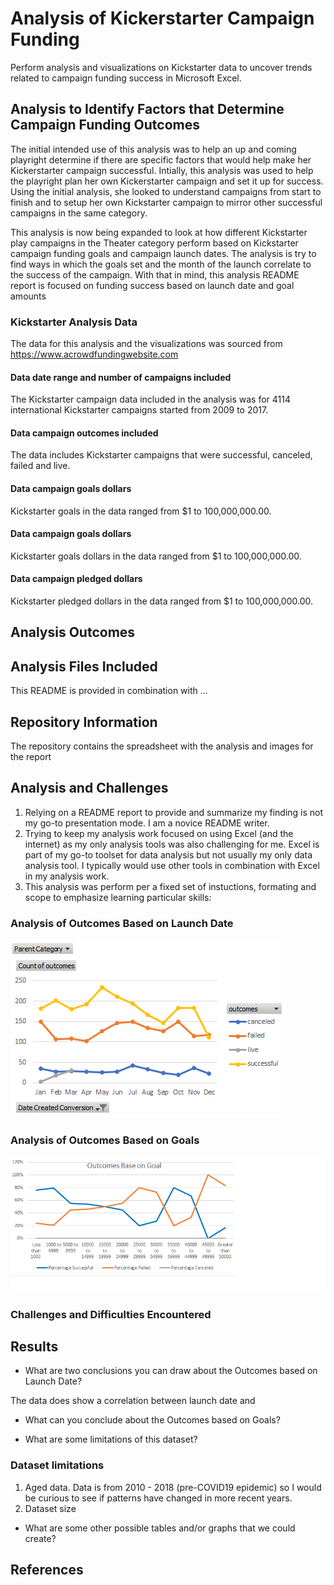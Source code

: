 # Analysis of Kickerstarter Campaign Funding

Perform analysis and visualizations on Kickstarter data to uncover trends related to campaign funding success in Microsoft Excel.

## Analysis to Identify Factors that Determine Campaign Funding Outcomes

The initial intended use of this analysis was to help an up and coming playright determine if there are specific factors that would help make her Kickerstarter campaign successful. Intially, this analysis was used to help the playright plan her own Kickerstarter campaign and set it up for success. Using the initial analysis, she looked to understand campaigns from start to finish and to setup her own Kickstarter campaign to mirror other successful campaigns in the same category.

This analysis is now being expanded to look at how different Kickstarter play campaigns in the Theater category perform based on Kickstarter campaign funding goals and campaign launch dates. The analysis is try to find ways in which the goals set and the month of the launch correlate to the success of the campaign. 
With that in mind, this analysis README report is focused on funding success based on launch date and goal amounts

### Kickstarter Analysis Data
The data for this analysis and the visualizations was sourced from https://www.acrowdfundingwebsite.com

#### Data date range and number of campaigns included
The Kickstarter campaign data included in the analysis was for 4114 international Kickstarter campaigns started from 2009 to 2017. 

#### Data campaign outcomes included
The data includes Kickstarter campaigns that were successful, canceled, failed and live. 

#### Data campaign goals dollars 
Kickstarter goals in the data ranged from $1 to 100,000,000.00. 

#### Data campaign goals dollars 
Kickstarter goals dollars in the data ranged from $1 to 100,000,000.00. 

#### Data campaign pledged dollars
Kickstarter pledged dollars in the data ranged from $1 to 100,000,000.00. 


## Analysis Outcomes


## Analysis Files Included
 
This README is provided in combination with ...

## Repository Information
The repository contains the spreadsheet with the analysis and images for the report


## Analysis and Challenges
1. Relying on a README report to provide and summarize my finding is not my go-to presentation mode. I am a novice README writer.
2. Trying to keep my analysis work focused on using Excel (and the internet) as my only analysis tools was also challenging for me. 
Excel is part of my go-to toolset for data analysis but not usually my only data analysis tool. I typically would use other tools in combination with Excel in my analysis work.
3. This analysis was perform per a fixed set of instuctions, formating and scope to emphasize learning particular skills:

### Analysis of Outcomes Based on Launch Date
![Outcomes Based on Launch Date ](/Outcomes_Based_on_Launch_Date.png)

### Analysis of Outcomes Based on Goals
![Outcomes vs Goals ](/Outcomes_vs_Goals.png)

### Challenges and Difficulties Encountered



## Results

- What are two conclusions you can draw about the Outcomes based on Launch Date?

The data does show a correlation between launch date and 

- What can you conclude about the Outcomes based on Goals?

- What are some limitations of this dataset?
### Dataset limitations
1. Aged data. Data is from 2010 - 2018 (pre-COVID19 epidemic) so I would be curious to see if patterns have changed in more recent years.
2. Dataset size


- What are some other possible tables and/or graphs that we could create?

## References
